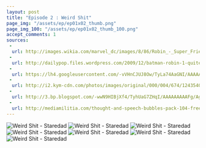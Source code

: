 ```yaml
---
layout: post
title: "Episode 2 : Weird Shit"
page_img: "/assets/ep/ep01x02_thumb.png"
page_img_100: "/assets/ep/ep01x02_thumb_100.png"
accept_comments: 1
sources:
 - 
  url: http://images.wikia.com/marvel_dc/images/8/86/Robin_-_Super_Friends_01.jpg
 - 
  url: http://dailypop.files.wordpress.com/2009/12/batman-robin-1-quitely.jpg
 - 
  url: https://lh4.googleusercontent.com/-vVHnCJUJ8Ow/TyLa74AaGNI/AAAAAAAAIis/bZZwNfG82ko/Batman%252520%2525281%252529.jpg
 - 
  url: http://i2.kym-cdn.com/photos/images/original/000/004/674/1243540007529.gif
 - 
  url: http://3.bp.blogspot.com/-wwN9HIBjXf4/TyhUaG7ZHqI/AAAAAAAAAFg/AgMtJWkTAZ8/s1600/achievement_unlocked_2-1.jpg
 - 
  url: http://mediamilitia.com/thought-and-speech-bubbles-pack-104-free-vectors-and-images/
---
```



<div style="margin-left: auto; margin-right: auto; width: 600px;">
	<img src="/assets/ep/ep01x02_01.png" alt="Weird Shit - Staredad" />
	<img src="/assets/ep/ep01x02_02.png" alt="Weird Shit - Staredad" />
	<img src="/assets/ep/ep01x02_03.png" alt="Weird Shit - Staredad" />
	<img src="/assets/ep/ep01x02_04.png" alt="Weird Shit - Staredad" />
	<img src="/assets/ep/ep01x02_05.png" alt="Weird Shit - Staredad" />
	<img src="/assets/ep/ep01x02_06.png" alt="Weird Shit - Staredad" />
	<img src="/assets/ep/ep01x02_07.png" alt="Weird Shit - Staredad" />
</div>
